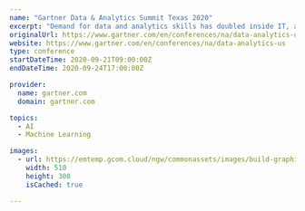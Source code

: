 ```yaml
---
name: "Gartner Data & Analytics Summit Texas 2020"
excerpt: "Demand for data and analytics skills has doubled inside IT, and even more rapidly outside IT. New business models and sweeping technology change, including AI, are driving the need for a data and analytics-centric culture."
originalUrl: https://www.gartner.com/en/conferences/na/data-analytics-us
website: https://www.gartner.com/en/conferences/na/data-analytics-us
type: conference
startDateTime: 2020-09-21T09:00:00Z
endDateTime: 2020-09-24T17:00:00Z

provider:
  name: gartner.com
  domain: gartner.com

topics:
  - AI
  - Machine Learning

images:
  - url: https://emtemp.gcom.cloud/ngw/commonassets/images/build-graphics/corporate-homepage/conference-promotion/conference-images-na.jpg
    width: 510
    height: 300
    isCached: true

---
```


